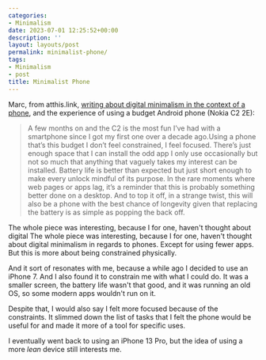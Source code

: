 ```yaml
---
categories:
- Minimalism
date: 2023-07-01 12:25:52+00:00
description: ''
layout: layouts/post
permalink: minimalist-phone/
tags:
- Minimalism
- post
title: Minimalist Phone
---
```


Marc, from atthis.link, [writing about digital minimalism in the context of a phone](https://atthis.link/blog/2023/22348.html), and the experience of using a budget Android phone (Nokia C2 2E):

> A few months on and the C2 is the most fun I’ve had with a smartphone since I got my first one over a decade ago.Using a phone that’s this budget I don’t feel constrained, I feel focused. There’s just enough space that I can install the odd app I only use occasionally but not so much that anything that vaguely takes my interest can be installed. Battery life is better than expected but just short enough to make every unlock mindful of its purpose. In the rare moments where web pages or apps lag, it’s a reminder that this is probably something better done on a desktop. And to top it off, in a strange twist, this will also be a phone with the best chance of longevity given that replacing the battery is as simple as popping the back off.

The whole piece was interesting, because I for one, haven't thought about digital The whole piece was interesting, because I for one, haven't thought about digital minimalism in regards to phones. Except for using fewer apps. But this is more about being constrained physically.

And it sort of resonates with me, because a while ago I decided to use an iPhone 7. And I also found it to constrain me with what I could do. It was a smaller screen, the battery life wasn't that good, and it was running an old OS, so some modern apps wouldn't run on it.

Despite that, I would also say I felt more focused because of the constraints. It slimmed down the list of tasks that I felt the phone would be useful for and made it more of a tool for specific uses.

I eventually went back to using an iPhone 13 Pro, but the idea of using a more _lean_ device still interests me.